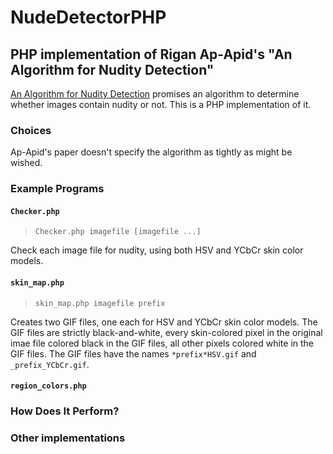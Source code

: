 # NudeDetectorPHP
## PHP implementation of Rigan Ap-Apid's "An Algorithm for Nudity Detection"

[An Algorithm for Nudity Detection](http://citeseerx.ist.psu.edu/viewdoc/download?doi=10.1.1.96.9872&rep=rep1&type=pdf)
promises an algorithm to determine whether images contain nudity or not. This is a PHP implementation of it.

### Choices

Ap-Apid's paper doesn't specify the algorithm as tightly as might be wished.

### Example Programs

#### `Checker.php`

> `Checker.php imagefile [imagefile ...]`

Check each image file for nudity, using both HSV and YCbCr skin color models.

#### `skin_map.php`

> `skin_map.php imagefile prefix`

Creates two GIF files, one each for HSV and YCbCr skin color models. The GIF
files are strictly black-and-white, every skin-colored pixel in the original
imae file colored black in the GIF files, all other pixels colored white in
the GIF files.  The GIF files have the names `*prefix*HSV.gif` and `_prefix_YCbCr.gif`.

#### `region_colors.php`

### How Does It Perform?
### Other implementations
